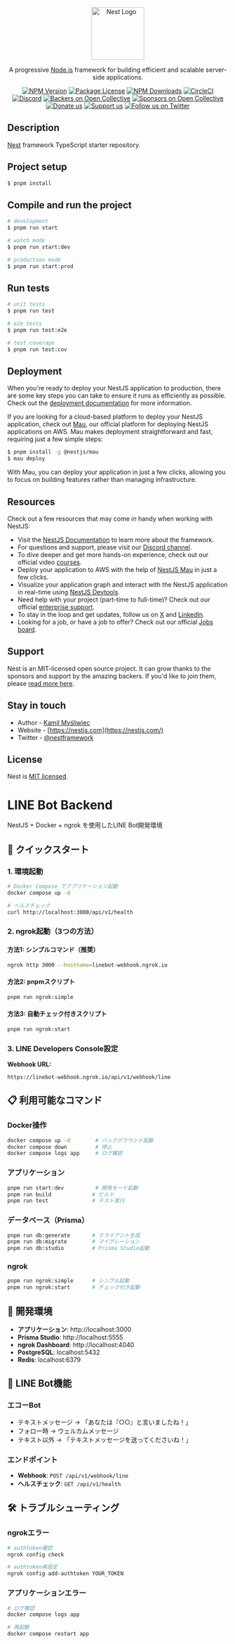 <p align="center">
  <a href="http://nestjs.com/" target="blank"><img src="https://nestjs.com/img/logo-small.svg" width="120" alt="Nest Logo" /></a>
</p>

[circleci-image]: https://img.shields.io/circleci/build/github/nestjs/nest/master?token=abc123def456
[circleci-url]: https://circleci.com/gh/nestjs/nest

  <p align="center">A progressive <a href="http://nodejs.org" target="_blank">Node.js</a> framework for building efficient and scalable server-side applications.</p>
    <p align="center">
<a href="https://www.npmjs.com/~nestjscore" target="_blank"><img src="https://img.shields.io/npm/v/@nestjs/core.svg" alt="NPM Version" /></a>
<a href="https://www.npmjs.com/~nestjscore" target="_blank"><img src="https://img.shields.io/npm/l/@nestjs/core.svg" alt="Package License" /></a>
<a href="https://www.npmjs.com/~nestjscore" target="_blank"><img src="https://img.shields.io/npm/dm/@nestjs/common.svg" alt="NPM Downloads" /></a>
<a href="https://circleci.com/gh/nestjs/nest" target="_blank"><img src="https://img.shields.io/circleci/build/github/nestjs/nest/master" alt="CircleCI" /></a>
<a href="https://discord.gg/G7Qnnhy" target="_blank"><img src="https://img.shields.io/badge/discord-online-brightgreen.svg" alt="Discord"/></a>
<a href="https://opencollective.com/nest#backer" target="_blank"><img src="https://opencollective.com/nest/backers/badge.svg" alt="Backers on Open Collective" /></a>
<a href="https://opencollective.com/nest#sponsor" target="_blank"><img src="https://opencollective.com/nest/sponsors/badge.svg" alt="Sponsors on Open Collective" /></a>
  <a href="https://paypal.me/kamilmysliwiec" target="_blank"><img src="https://img.shields.io/badge/Donate-PayPal-ff3f59.svg" alt="Donate us"/></a>
    <a href="https://opencollective.com/nest#sponsor"  target="_blank"><img src="https://img.shields.io/badge/Support%20us-Open%20Collective-41B883.svg" alt="Support us"></a>
  <a href="https://twitter.com/nestframework" target="_blank"><img src="https://img.shields.io/twitter/follow/nestframework.svg?style=social&label=Follow" alt="Follow us on Twitter"></a>
</p>
  <!--[![Backers on Open Collective](https://opencollective.com/nest/backers/badge.svg)](https://opencollective.com/nest#backer)
  [![Sponsors on Open Collective](https://opencollective.com/nest/sponsors/badge.svg)](https://opencollective.com/nest#sponsor)-->

## Description

[Nest](https://github.com/nestjs/nest) framework TypeScript starter repository.

## Project setup

```bash
$ pnpm install
```

## Compile and run the project

```bash
# development
$ pnpm run start

# watch mode
$ pnpm run start:dev

# production mode
$ pnpm run start:prod
```

## Run tests

```bash
# unit tests
$ pnpm run test

# e2e tests
$ pnpm run test:e2e

# test coverage
$ pnpm run test:cov
```

## Deployment

When you're ready to deploy your NestJS application to production, there are some key steps you can take to ensure it runs as efficiently as possible. Check out the [deployment documentation](https://docs.nestjs.com/deployment) for more information.

If you are looking for a cloud-based platform to deploy your NestJS application, check out [Mau](https://mau.nestjs.com), our official platform for deploying NestJS applications on AWS. Mau makes deployment straightforward and fast, requiring just a few simple steps:

```bash
$ pnpm install -g @nestjs/mau
$ mau deploy
```

With Mau, you can deploy your application in just a few clicks, allowing you to focus on building features rather than managing infrastructure.

## Resources

Check out a few resources that may come in handy when working with NestJS:

- Visit the [NestJS Documentation](https://docs.nestjs.com) to learn more about the framework.
- For questions and support, please visit our [Discord channel](https://discord.gg/G7Qnnhy).
- To dive deeper and get more hands-on experience, check out our official video [courses](https://courses.nestjs.com/).
- Deploy your application to AWS with the help of [NestJS Mau](https://mau.nestjs.com) in just a few clicks.
- Visualize your application graph and interact with the NestJS application in real-time using [NestJS Devtools](https://devtools.nestjs.com).
- Need help with your project (part-time to full-time)? Check out our official [enterprise support](https://enterprise.nestjs.com).
- To stay in the loop and get updates, follow us on [X](https://x.com/nestframework) and [LinkedIn](https://linkedin.com/company/nestjs).
- Looking for a job, or have a job to offer? Check out our official [Jobs board](https://jobs.nestjs.com).

## Support

Nest is an MIT-licensed open source project. It can grow thanks to the sponsors and support by the amazing backers. If you'd like to join them, please [read more here](https://docs.nestjs.com/support).

## Stay in touch

- Author - [Kamil Myśliwiec](https://twitter.com/kammysliwiec)
- Website - [https://nestjs.com](https://nestjs.com/)
- Twitter - [@nestframework](https://twitter.com/nestframework)

## License

Nest is [MIT licensed](https://github.com/nestjs/nest/blob/master/LICENSE).

# LINE Bot Backend

NestJS + Docker + ngrok を使用したLINE Bot開発環境

## 🚀 クイックスタート

### 1. 環境起動
```bash
# Docker Compose でアプリケーション起動
docker compose up -d

# ヘルスチェック
curl http://localhost:3000/api/v1/health
```

### 2. ngrok起動（3つの方法）

#### 方法1: シンプルコマンド（推奨）
```bash
ngrok http 3000 --hostname=linebot-webhook.ngrok.io
```

#### 方法2: pnpmスクリプト
```bash
pnpm run ngrok:simple
```

#### 方法3: 自動チェック付きスクリプト
```bash
pnpm run ngrok:start
```

### 3. LINE Developers Console設定

**Webhook URL:**
```
https://linebot-webhook.ngrok.io/api/v1/webhook/line
```

## 📋 利用可能なコマンド

### Docker操作
```bash
docker compose up -d        # バックグラウンド起動
docker compose down         # 停止
docker compose logs app     # ログ確認
```

### アプリケーション
```bash
pnpm run start:dev          # 開発モード起動
pnpm run build             # ビルド
pnpm run test              # テスト実行
```

### データベース（Prisma）
```bash
pnpm run db:generate       # クライアント生成
pnpm run db:migrate        # マイグレーション
pnpm run db:studio         # Prisma Studio起動
```

### ngrok
```bash
pnpm run ngrok:simple      # シンプル起動
pnpm run ngrok:start       # チェック付き起動
```

## 🔧 開発環境

- **アプリケーション**: http://localhost:3000
- **Prisma Studio**: http://localhost:5555
- **ngrok Dashboard**: http://localhost:4040
- **PostgreSQL**: localhost:5432
- **Redis**: localhost:6379

## 📱 LINE Bot機能

### エコーBot
- テキストメッセージ → 「あなたは『○○』と言いましたね！」
- フォロー時 → ウェルカムメッセージ
- テキスト以外 → 「テキストメッセージを送ってくださいね！」

### エンドポイント
- **Webhook**: `POST /api/v1/webhook/line`
- **ヘルスチェック**: `GET /api/v1/health`

## 🛠️ トラブルシューティング

### ngrokエラー
```bash
# authtoken確認
ngrok config check

# authtoken再設定
ngrok config add-authtoken YOUR_TOKEN
```

### アプリケーションエラー
```bash
# ログ確認
docker compose logs app

# 再起動
docker compose restart app
```

